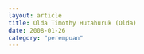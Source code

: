 ```yaml
---
layout: article
title: Olda Timothy Hutahuruk (Olda)
date: 2008-01-26
category: "perempuan"
---
```

